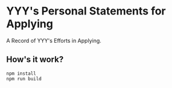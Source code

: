 YYY's Personal Statements for Applying
=======

A Record of YYY's Efforts in Applying.

## How's it work?

```
npm install
npm run build
```

